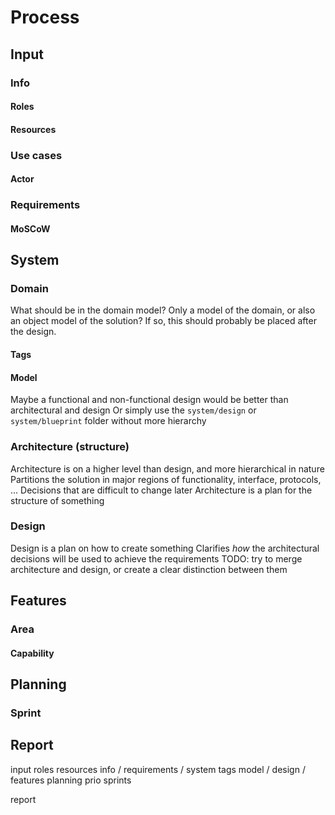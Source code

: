 Process
=======

## Input
### Info
#### Roles
#### Resources
### Use cases
#### Actor
### Requirements
#### MoSCoW

## System
### Domain
What should be in the domain model? Only a model of the domain, or also an object model of the solution? If so, this should probably be placed after the design.
#### Tags
#### Model
Maybe a functional and non-functional design would be better than architectural and design
Or simply use the `system/design` or `system/blueprint` folder without more hierarchy
### Architecture (structure)
Architecture is on a higher level than design, and more hierarchical in nature
Partitions the solution in major regions of functionality, interface, protocols, ...
Decisions that are difficult to change later
Architecture is a plan for the structure of something
### Design
Design is a plan on how to create something
Clarifies _how_ the architectural decisions will be used to achieve the requirements
TODO: try to merge architecture and design, or create a clear distinction between them

## Features
### Area
#### Capability

## Planning
### Sprint

## Report

input
  roles
  resources
  info
    <subfolders>/<file>
  requirements
    <subfolders>/<file>
system
  tags
  model
    <namespace>/<entity>
  design
    <subfolders>/<file>
features
  <area>
    <capability>
      <feature>
planning
  prio
  sprints
    
report
